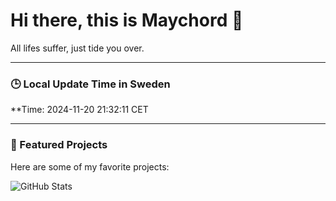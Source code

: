 # Hi there, this is Maychord 👋

All lifes suffer, just tide you over.

---

### 🕒 Local Update Time in Sweden
**Time: 2024-11-20 21:32:11 CET

---

### 🌟 Featured Projects
Here are some of my favorite projects:

![GitHub Stats](https://github-readme-stats.vercel.app/api?username=Maychord&show_icons=true&theme=radical)

